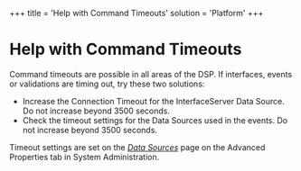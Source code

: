 +++
title = 'Help with Command Timeouts'
solution = 'Platform'
+++

# Help with Command Timeouts

Command timeouts are possible in all areas of the DSP. If interfaces,
events or validations are timing out, try these two solutions:

  - Increase the Connection Timeout for the InterfaceServer Data Source.
    Do not increase beyond 3500 seconds.
  - Check the timeout settings for the Data Sources used in the events.
    Do not increase beyond 3500 seconds.

Timeout settings are set on the *[Data
Sources](../../Sys_Admin/Page_Desc/Data_Sources_HSysAdmi.htm#Advanced_Properties_Tab)*
page on the Advanced Properties tab in System Administration.
